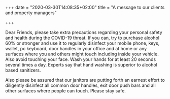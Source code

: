 +++
date = "2020-03-30T14:08:35+02:00"
title = "A message to our clients and property managers"

+++

Dear Friends, please take extra precautions regarding your personal safety and health during the  COVID-19 threat. If you can, try to purchase alcohol 60% or stronger and use it to regularly disinfect your mobile phone, keys, wallet, pc keyboard, door handles in your office and at home or any surfaces where you and others might touch including inside your vehicle. Also avoid touching your face. Wash your hands for at least 20 seconds several times a day. Experts say that hand washing is superior to alcohol based sanitizers.

Also please be assured that our janitors are putting forth an earnest effort to diligently disinfect all common door handles, exit door push bars and all other surfaces where people can touch.  Please stay safe.

